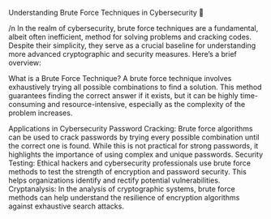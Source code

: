 Understanding Brute Force Techniques in Cybersecurity 🔐

/n
In the realm of cybersecurity, brute force techniques are a fundamental, albeit often inefficient, method for solving problems and cracking codes. Despite their simplicity, they serve as a crucial baseline for understanding more advanced cryptographic and security measures. Here’s a brief overview:

What is a Brute Force Technique?
A brute force technique involves exhaustively trying all possible combinations to find a solution. This method guarantees finding the correct answer if it exists, but it can be highly time-consuming and resource-intensive, especially as the complexity of the problem increases.

Applications in Cybersecurity
Password Cracking: Brute force algorithms can be used to crack passwords by trying every possible combination until the correct one is found. While this is not practical for strong passwords, it highlights the importance of using complex and unique passwords.
Security Testing: Ethical hackers and cybersecurity professionals use brute force methods to test the strength of encryption and password security. This helps organizations identify and rectify potential vulnerabilities.
Cryptanalysis: In the analysis of cryptographic systems, brute force methods can help understand the resilience of encryption algorithms against exhaustive search attacks.
